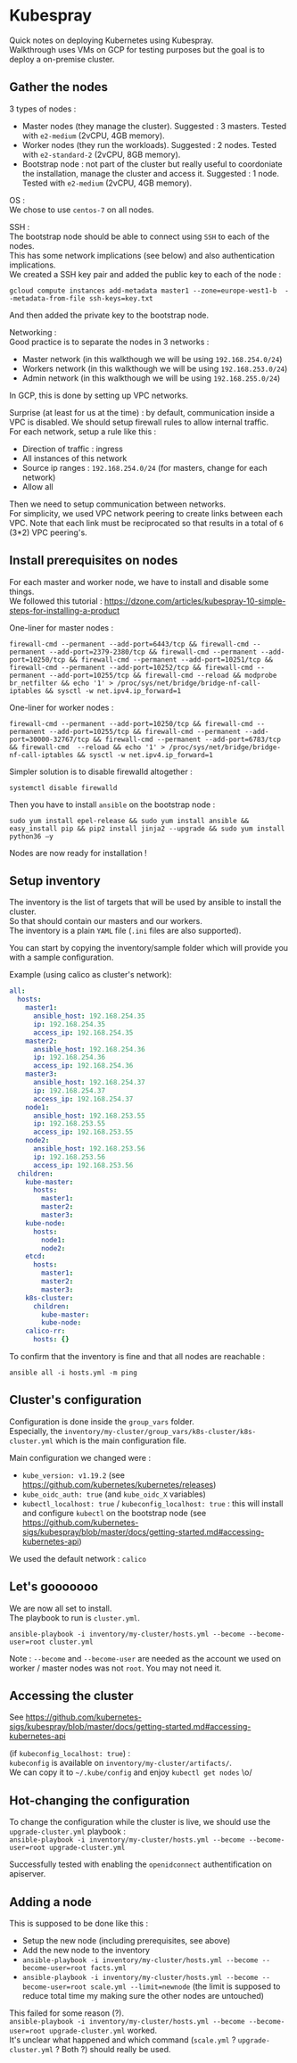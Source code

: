 # Kubespray  

Quick notes on deploying Kubernetes using Kubespray.  
Walkthrough uses VMs on GCP for testing purposes but the goal is to deploy a on-premise cluster.  

## Gather the nodes  

3 types of nodes :   
* Master nodes (they manage the cluster). Suggested : 3 masters. Tested with `e2-medium` (2vCPU, 4GB memory).
* Worker nodes (they run the workloads). Suggested : 2 nodes. Tested with `e2-standard-2` (2vCPU, 8GB memory).  
* Bootstrap node : not part of the cluster but really useful to coordoniate the installation, manage the cluster and access it. Suggested : 1 node. Tested with `e2-medium` (2vCPU, 4GB memory).

OS :  
We chose to use `centos-7` on all nodes.  

SSH :  
The bootstrap node should be able to connect using `SSH` to each of the nodes.  
This has some network implications (see below) and also authentication implications.  
We created a SSH key pair and added the public key to each of the node :  
```
gcloud compute instances add-metadata master1 --zone=europe-west1-b  --metadata-from-file ssh-keys=key.txt
```  
And then added the private key to the bootstrap node.

Networking :  
Good practice is to separate the nodes in 3 networks :  
* Master network (in this walkthough we will be using `192.168.254.0/24`)  
* Workers network (in this walkthough we will be using `192.168.253.0/24`)  
* Admin network (in this walkthough we will be using `192.168.255.0/24`)  

In GCP, this is done by setting up VPC networks.  

Surprise (at least for us at the time) : by default, communication inside a VPC is disabled. We should setup firewall rules to allow internal traffic.  
For each network, setup a rule like this :  
* Direction of traffic : ingress  
* All instances of this network  
* Source ip ranges : `192.168.254.0/24` (for masters, change for each network)  
* Allow all  

Then we need to setup communication between networks.  
For simplicity, we used VPC network peering to create links between each VPC. Note that each link must be reciprocated so that results in a total of `6` (3*2) VPC peering's.  

## Install prerequisites on nodes   

For each master and worker node, we have to install and disable some things.  
We followed this tutorial : https://dzone.com/articles/kubespray-10-simple-steps-for-installing-a-product  

One-liner for master nodes :  
```
firewall-cmd --permanent --add-port=6443/tcp && firewall-cmd --permanent --add-port=2379-2380/tcp && firewall-cmd --permanent --add-port=10250/tcp && firewall-cmd --permanent --add-port=10251/tcp && firewall-cmd --permanent --add-port=10252/tcp && firewall-cmd --permanent --add-port=10255/tcp && firewall-cmd --reload && modprobe br_netfilter && echo '1' > /proc/sys/net/bridge/bridge-nf-call-iptables && sysctl -w net.ipv4.ip_forward=1
```  

One-liner for worker nodes :  
```
firewall-cmd --permanent --add-port=10250/tcp && firewall-cmd --permanent --add-port=10255/tcp && firewall-cmd --permanent --add-port=30000-32767/tcp && firewall-cmd --permanent --add-port=6783/tcp && firewall-cmd  --reload && echo '1' > /proc/sys/net/bridge/bridge-nf-call-iptables && sysctl -w net.ipv4.ip_forward=1
```

Simpler solution is to disable firewalld altogether :  
```
systemctl disable firewalld
```

Then you have to install `ansible` on the bootstrap node :  
```
sudo yum install epel-release && sudo yum install ansible && easy_install pip && pip2 install jinja2 --upgrade && sudo yum install python36 –y
```

Nodes are now ready for installation !

## Setup inventory  

The inventory is the list of targets that will be used by ansible to install the cluster.  
So that should contain our masters and our workers.  
The inventory is a plain `YAML` file (`.ini` files are also supported).  

You can start by copying the inventory/sample folder which will provide you with a sample configuration.

Example (using calico as cluster's network):  
```YAML
all:
  hosts:
    master1:
      ansible_host: 192.168.254.35
      ip: 192.168.254.35
      access_ip: 192.168.254.35
    master2:
      ansible_host: 192.168.254.36
      ip: 192.168.254.36
      access_ip: 192.168.254.36
    master3:
      ansible_host: 192.168.254.37
      ip: 192.168.254.37
      access_ip: 192.168.254.37
    node1:
      ansible_host: 192.168.253.55
      ip: 192.168.253.55
      access_ip: 192.168.253.55
    node2:
      ansible_host: 192.168.253.56
      ip: 192.168.253.56
      access_ip: 192.168.253.56
  children:
    kube-master:
      hosts:
        master1:
        master2:
        master3:
    kube-node:
      hosts:
        node1:
        node2:
    etcd:
      hosts:
        master1:
        master2:
        master3:
    k8s-cluster:
      children:
        kube-master:
        kube-node:
    calico-rr:
      hosts: {}
```  

To confirm that the inventory is fine and that all nodes are reachable :  
```
ansible all -i hosts.yml -m ping
```

## Cluster's configuration  

Configuration is done inside the `group_vars` folder.  
Especially, the `inventory/my-cluster/group_vars/k8s-cluster/k8s-cluster.yml` which is the main configuration file.  

Main configuration we changed were :  
* `kube_version: v1.19.2` (see https://github.com/kubernetes/kubernetes/releases)  
* `kube_oidc_auth: true` (and `kube_oidc_X` variables)  
* `kubectl_localhost: true` / `kubeconfig_localhost: true` : this will install and configure `kubectl` on the bootstrap node (see https://github.com/kubernetes-sigs/kubespray/blob/master/docs/getting-started.md#accessing-kubernetes-api)

We used the default network : `calico`  

## Let's gooooooo  

We are now all set to install.  
The playbook to run is `cluster.yml`. 

`ansible-playbook -i inventory/my-cluster/hosts.yml --become --become-user=root cluster.yml`

Note : `--become` and `--become-user` are needed as the account we used on worker / master nodes was not `root`. You may not need it.  

## Accessing the cluster  

See https://github.com/kubernetes-sigs/kubespray/blob/master/docs/getting-started.md#accessing-kubernetes-api  

(if `kubeconfig_localhost: true`) :  
`kubeconfig` is available on `inventory/my-cluster/artifacts/`.  
We can copy it to `~/.kube/config` and enjoy `kubectl get nodes` \o/

## Hot-changing the configuration  

To change the configuration while the cluster is live, we should use the `upgrade-cluster.yml` playbook :  
`ansible-playbook -i inventory/my-cluster/hosts.yml --become --become-user=root upgrade-cluster.yml`  

Successfully tested with enabling the `openidconnect` authentification on apiserver.

## Adding a node  

This is supposed to be done like this :  
* Setup the new node (including prerequisites, see above)  
* Add the new node to the inventory  
* `ansible-playbook -i inventory/my-cluster/hosts.yml --become --become-user=root facts.yml`
* `ansible-playbook -i inventory/my-cluster/hosts.yml --become --become-user=root scale.yml --limit=newnode` (the limit is supposed to reduce total time my making sure the other nodes are untouched)  

This failed for some reason (?).  
`ansible-playbook -i inventory/my-cluster/hosts.yml --become --become-user=root upgrade-cluster.yml` worked.  
It's unclear what happened and which command (`scale.yml` ? `upgrade-cluster.yml` ? Both ?) should really be used.  


